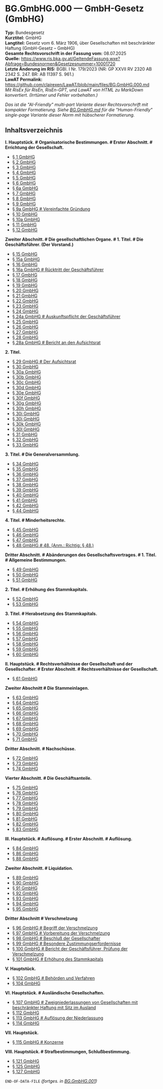 # BG.GmbHG.000 — GmbH-Gesetz (GmbHG)
**Typ:** Bundesgesetz  
**Kurztitel:** GmbHG  
**Langtitel:** Gesetz vom 6. März 1906, über Gesellschaften mit beschränkter Haftung (GmbH-Gesetz – GmbHG)  
**Gesamte Rechtsvorschrift in der Fassung vom:** 08.07.2025  
**Quelle:** https://www.ris.bka.gv.at/GeltendeFassung.wxe?Abfrage=Bundesnormen&Gesetzesnummer=10001720  
**Letzte Änderung im RIS:** BGBl. I Nr. 179/2023 (NR: GP XXVII RV 2320 AB 2342 S. 247. BR: AB 11397 S. 961.)  
**LawAT Permalink:** https://github.com/clairexen/LawAT/blob/main/files/BG.GmbHG.000.md  
*Mit RisEx für RisEn, RisEn-GPT, und LawAT von HTML zu MarkDown konvertiert. (Irrtümer und Fehler vorbehalten.)*

*Das ist die "AI-Friendly" multi-part Variante dieser Rechtsvorschrift mit kompakter Formatierung. Siehe [BG.GmbHG.md](BG.GmbHG.md) für die "Human-Friendly" single-page Variante dieser Norm mit hübscherer Formatierung.*

## Inhaltsverzeichnis

**I. Hauptstück. # Organisatorische Bestimmungen. # Erster Abschnitt. # Errichtung der Gesellschaft.**  
* [§ 1 GmbHG](BG.GmbHG.001.md#-1-gmbhg)  
* [§ 2 GmbHG](BG.GmbHG.001.md#-2-gmbhg)  
* [§ 3 GmbHG](BG.GmbHG.001.md#-3-gmbhg)  
* [§ 4 GmbHG](BG.GmbHG.001.md#-4-gmbhg)  
* [§ 5 GmbHG](BG.GmbHG.001.md#-5-gmbhg)  
* [§ 6 GmbHG](BG.GmbHG.001.md#-6-gmbhg)  
* [§ 6a GmbHG](BG.GmbHG.001.md#-6a-gmbhg)  
* [§ 7 GmbHG](BG.GmbHG.001.md#-7-gmbhg)  
* [§ 8 GmbHG](BG.GmbHG.001.md#-8-gmbhg)  
* [§ 9 GmbHG](BG.GmbHG.001.md#-9-gmbhg)  
* [§ 9a GmbHG # Vereinfachte Gründung](BG.GmbHG.001.md#-9a-gmbhg--vereinfachte-gründung)  
* [§ 10 GmbHG](BG.GmbHG.001.md#-10-gmbhg)  
* [§ 10a GmbHG](BG.GmbHG.001.md#-10a-gmbhg)  
* [§ 11 GmbHG](BG.GmbHG.001.md#-11-gmbhg)  
* [§ 12 GmbHG](BG.GmbHG.001.md#-12-gmbhg)

**Zweiter Abschnitt. # Die gesellschaftlichen Organe. # 1. Titel. # Die Geschäftsführer. (Der Vorstand.)**  
* [§ 15 GmbHG](BG.GmbHG.002.md#-15-gmbhg)  
* [§ 15a GmbHG](BG.GmbHG.002.md#-15a-gmbhg)  
* [§ 16 GmbHG](BG.GmbHG.002.md#-16-gmbhg)  
* [§ 16a GmbHG # Rücktritt der Geschäftsführer](BG.GmbHG.002.md#-16a-gmbhg--rücktritt-der-geschäftsführer)  
* [§ 17 GmbHG](BG.GmbHG.002.md#-17-gmbhg)  
* [§ 18 GmbHG](BG.GmbHG.002.md#-18-gmbhg)  
* [§ 19 GmbHG](BG.GmbHG.002.md#-19-gmbhg)  
* [§ 20 GmbHG](BG.GmbHG.002.md#-20-gmbhg)  
* [§ 21 GmbHG](BG.GmbHG.002.md#-21-gmbhg)  
* [§ 22 GmbHG](BG.GmbHG.002.md#-22-gmbhg)  
* [§ 23 GmbHG](BG.GmbHG.002.md#-23-gmbhg)  
* [§ 24 GmbHG](BG.GmbHG.002.md#-24-gmbhg)  
* [§ 24a GmbHG # Auskunftspflicht der Geschäftsführer](BG.GmbHG.002.md#-24a-gmbhg--auskunftspflicht-der-geschäftsführer)  
* [§ 25 GmbHG](BG.GmbHG.002.md#-25-gmbhg)  
* [§ 26 GmbHG](BG.GmbHG.002.md#-26-gmbhg)  
* [§ 27 GmbHG](BG.GmbHG.002.md#-27-gmbhg)  
* [§ 28 GmbHG](BG.GmbHG.002.md#-28-gmbhg)  
* [§ 28a GmbHG # Bericht an den Aufsichtsrat](BG.GmbHG.002.md#-28a-gmbhg--bericht-an-den-aufsichtsrat)

**2. Titel.**  
* [§ 29 GmbHG # Der Aufsichtsrat](BG.GmbHG.003.md#-29-gmbhg--der-aufsichtsrat)  
* [§ 30 GmbHG](BG.GmbHG.003.md#-30-gmbhg)  
* [§ 30a GmbHG](BG.GmbHG.003.md#-30a-gmbhg)  
* [§ 30b GmbHG](BG.GmbHG.003.md#-30b-gmbhg)  
* [§ 30c GmbHG](BG.GmbHG.003.md#-30c-gmbhg)  
* [§ 30d GmbHG](BG.GmbHG.003.md#-30d-gmbhg)  
* [§ 30e GmbHG](BG.GmbHG.003.md#-30e-gmbhg)  
* [§ 30f GmbHG](BG.GmbHG.003.md#-30f-gmbhg)  
* [§ 30g GmbHG](BG.GmbHG.003.md#-30g-gmbhg)  
* [§ 30h GmbHG](BG.GmbHG.003.md#-30h-gmbhg)  
* [§ 30i GmbHG](BG.GmbHG.003.md#-30i-gmbhg)  
* [§ 30j GmbHG](BG.GmbHG.003.md#-30j-gmbhg)  
* [§ 30k GmbHG](BG.GmbHG.003.md#-30k-gmbhg)  
* [§ 30l GmbHG](BG.GmbHG.003.md#-30l-gmbhg)  
* [§ 31 GmbHG](BG.GmbHG.003.md#-31-gmbhg)  
* [§ 32 GmbHG](BG.GmbHG.003.md#-32-gmbhg)  
* [§ 33 GmbHG](BG.GmbHG.003.md#-33-gmbhg)

**3. Titel. # Die Generalversammlung.**  
* [§ 34 GmbHG](BG.GmbHG.004.md#-34-gmbhg)  
* [§ 35 GmbHG](BG.GmbHG.004.md#-35-gmbhg)  
* [§ 36 GmbHG](BG.GmbHG.004.md#-36-gmbhg)  
* [§ 37 GmbHG](BG.GmbHG.004.md#-37-gmbhg)  
* [§ 38 GmbHG](BG.GmbHG.004.md#-38-gmbhg)  
* [§ 39 GmbHG](BG.GmbHG.004.md#-39-gmbhg)  
* [§ 40 GmbHG](BG.GmbHG.004.md#-40-gmbhg)  
* [§ 41 GmbHG](BG.GmbHG.004.md#-41-gmbhg)  
* [§ 42 GmbHG](BG.GmbHG.004.md#-42-gmbhg)  
* [§ 44 GmbHG](BG.GmbHG.004.md#-44-gmbhg)

**4. Titel. # Minderheitsrechte.**  
* [§ 45 GmbHG](BG.GmbHG.004.md#-45-gmbhg)  
* [§ 46 GmbHG](BG.GmbHG.004.md#-46-gmbhg)  
* [§ 47 GmbHG](BG.GmbHG.004.md#-47-gmbhg)  
* [§ 48 GmbHG # 48. (Anm.: Richtig: § 48.)](BG.GmbHG.004.md#-48-gmbhg--48-anm-richtig--48)

**Dritter Abschnitt. # Abänderungen des Gesellschaftsvertrages. # 1. Titel. # Allgemeine Bestimmungen.**  
* [§ 49 GmbHG](BG.GmbHG.004.md#-49-gmbhg)  
* [§ 50 GmbHG](BG.GmbHG.004.md#-50-gmbhg)  
* [§ 51 GmbHG](BG.GmbHG.004.md#-51-gmbhg)

**2. Titel. # Erhöhung des Stammkapitals.**  
* [§ 52 GmbHG](BG.GmbHG.004.md#-52-gmbhg)  
* [§ 53 GmbHG](BG.GmbHG.004.md#-53-gmbhg)

**3. Titel. # Herabsetzung des Stammkapitals.**  
* [§ 54 GmbHG](BG.GmbHG.005.md#-54-gmbhg)  
* [§ 55 GmbHG](BG.GmbHG.005.md#-55-gmbhg)  
* [§ 56 GmbHG](BG.GmbHG.005.md#-56-gmbhg)  
* [§ 57 GmbHG](BG.GmbHG.005.md#-57-gmbhg)  
* [§ 58 GmbHG](BG.GmbHG.005.md#-58-gmbhg)  
* [§ 59 GmbHG](BG.GmbHG.005.md#-59-gmbhg)  
* [§ 60 GmbHG](BG.GmbHG.005.md#-60-gmbhg)

**II. Hauptstück. # Rechtsverhältnisse der Gesellschaft und der Gesellschafter. # Erster Abschnitt. # Rechtsverhältnisse der Gesellschaft.**  
* [§ 61 GmbHG](BG.GmbHG.005.md#-61-gmbhg)

**Zweiter Abschnitt # Die Stammeinlagen.**  
* [§ 63 GmbHG](BG.GmbHG.005.md#-63-gmbhg)  
* [§ 64 GmbHG](BG.GmbHG.005.md#-64-gmbhg)  
* [§ 65 GmbHG](BG.GmbHG.005.md#-65-gmbhg)  
* [§ 66 GmbHG](BG.GmbHG.005.md#-66-gmbhg)  
* [§ 67 GmbHG](BG.GmbHG.005.md#-67-gmbhg)  
* [§ 68 GmbHG](BG.GmbHG.005.md#-68-gmbhg)  
* [§ 69 GmbHG](BG.GmbHG.005.md#-69-gmbhg)  
* [§ 70 GmbHG](BG.GmbHG.005.md#-70-gmbhg)  
* [§ 71 GmbHG](BG.GmbHG.005.md#-71-gmbhg)

**Dritter Abschnitt. # Nachschüsse.**  
* [§ 72 GmbHG](BG.GmbHG.005.md#-72-gmbhg)  
* [§ 73 GmbHG](BG.GmbHG.005.md#-73-gmbhg)  
* [§ 74 GmbHG](BG.GmbHG.005.md#-74-gmbhg)

**Vierter Abschnitt. # Die Geschäftsanteile.**  
* [§ 75 GmbHG](BG.GmbHG.005.md#-75-gmbhg)  
* [§ 76 GmbHG](BG.GmbHG.005.md#-76-gmbhg)  
* [§ 77 GmbHG](BG.GmbHG.005.md#-77-gmbhg)  
* [§ 78 GmbHG](BG.GmbHG.005.md#-78-gmbhg)  
* [§ 79 GmbHG](BG.GmbHG.005.md#-79-gmbhg)  
* [§ 80 GmbHG](BG.GmbHG.005.md#-80-gmbhg)  
* [§ 81 GmbHG](BG.GmbHG.005.md#-81-gmbhg)  
* [§ 82 GmbHG](BG.GmbHG.005.md#-82-gmbhg)  
* [§ 83 GmbHG](BG.GmbHG.005.md#-83-gmbhg)

**III. Hauptstück. # Auflösung. # Erster Abschnitt. # Auflösung.**  
* [§ 84 GmbHG](BG.GmbHG.006.md#-84-gmbhg)  
* [§ 86 GmbHG](BG.GmbHG.006.md#-86-gmbhg)  
* [§ 88 GmbHG](BG.GmbHG.006.md#-88-gmbhg)

**Zweiter Abschnitt. # Liquidation.**  
* [§ 89 GmbHG](BG.GmbHG.006.md#-89-gmbhg)  
* [§ 90 GmbHG](BG.GmbHG.006.md#-90-gmbhg)  
* [§ 91 GmbHG](BG.GmbHG.006.md#-91-gmbhg)  
* [§ 92 GmbHG](BG.GmbHG.006.md#-92-gmbhg)  
* [§ 93 GmbHG](BG.GmbHG.006.md#-93-gmbhg)  
* [§ 94 GmbHG](BG.GmbHG.006.md#-94-gmbhg)  
* [§ 95 GmbHG](BG.GmbHG.006.md#-95-gmbhg)

**Dritter Abschnitt # Verschmelzung**  
* [§ 96 GmbHG # Begriff der Verschmelzung](BG.GmbHG.006.md#-96-gmbhg--begriff-der-verschmelzung)  
* [§ 97 GmbHG # Vorbereitung der Verschmelzung](BG.GmbHG.006.md#-97-gmbhg--vorbereitung-der-verschmelzung)  
* [§ 98 GmbHG # Beschluß der Gesellschafter](BG.GmbHG.006.md#-98-gmbhg--beschluß-der-gesellschafter)  
* [§ 99 GmbHG # Besondere Zustimmungserfordernisse](BG.GmbHG.006.md#-99-gmbhg--besondere-zustimmungserfordernisse)  
* [§ 100 GmbHG # Bericht der Geschäftsführer, Prüfung der Verschmelzung](BG.GmbHG.006.md#-100-gmbhg--bericht-der-geschäftsführer-prüfung-der-verschmelzung)  
* [§ 101 GmbHG # Erhöhung des Stammkapitals](BG.GmbHG.006.md#-101-gmbhg--erhöhung-des-stammkapitals)

**V. Hauptstück.**  
* [§ 102 GmbHG # Behörden und Verfahren](BG.GmbHG.006.md#-102-gmbhg--behörden-und-verfahren)  
* [§ 104 GmbHG](BG.GmbHG.006.md#-104-gmbhg)

**VI. Hauptstück. # Ausländische Gesellschaften.**  
* [§ 107 GmbHG # Zweigniederlassungen von Gesellschaften mit beschränkter Haftung mit Sitz im Ausland](BG.GmbHG.006.md#-107-gmbhg--zweigniederlassungen-von-gesellschaften-mit-beschränkter-haftung-mit-sitz-im-ausland)  
* [§ 112 GmbHG](BG.GmbHG.006.md#-112-gmbhg)  
* [§ 113 GmbHG # Auflösung der Niederlassung](BG.GmbHG.006.md#-113-gmbhg--auflösung-der-niederlassung)  
* [§ 114 GmbHG](BG.GmbHG.006.md#-114-gmbhg)

**VII. Hauptstück.**  
* [§ 115 GmbHG # Konzerne](BG.GmbHG.006.md#-115-gmbhg--konzerne)

**VIII. Hauptstück. # Strafbestimmungen, Schlußbestimmung.**  
* [§ 121 GmbHG](BG.GmbHG.007.md#-121-gmbhg)  
* [§ 125 GmbHG](BG.GmbHG.007.md#-125-gmbhg)  
* [§ 127 GmbHG](BG.GmbHG.007.md#-127-gmbhg)

`END-OF-DATA-FILE` *(fortges. in [BG.GmbHG.001](BG.GmbHG.001.md))*
